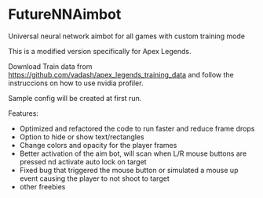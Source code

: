 # FutureNNAimbot
Universal neural network aimbot for all games with custom training mode

This is a modified version specifically for Apex Legends.

Download Train data from https://github.com/vadash/apex_legends_training_data and follow the instruccions on how to use nvidia profiler.

Sample config will be created at first run.

Features:
* Optimized and refactored the code to run faster and reduce frame drops
* Option to hide or show text/rectangles
* Change colors and opacity for the player frames
* Better activation of the aim bot, will scan when L/R mouse buttons are pressed nd activate auto lock on target
* Fixed bug that triggered the mouse button or simulated a mouse up event causing the player to not shoot to target
* other freebies
